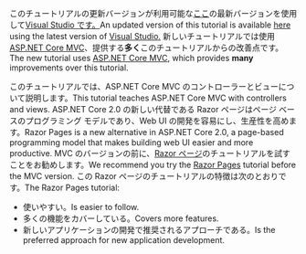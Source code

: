 <span data-ttu-id="8a10d-101">このチュートリアルの更新バージョンが利用可能な[ここ](https://docs.microsoft.com/aspnet/core/tutorials/first-mvc-app/start-mvc)の最新バージョンを使用して[Visual Studio です。](https://www.visualstudio.com)</span><span class="sxs-lookup"><span data-stu-id="8a10d-101">An updated version of this tutorial is available [here](https://docs.microsoft.com/aspnet/core/tutorials/first-mvc-app/start-mvc) using the latest version of [Visual Studio.](https://www.visualstudio.com)</span></span> <span data-ttu-id="8a10d-102">新しいチュートリアルでは使用[ASP.NET Core MVC](https://docs.microsoft.com/aspnet/core/mvc/)、提供する**多く**このチュートリアルからの改善点です。</span><span class="sxs-lookup"><span data-stu-id="8a10d-102">The new tutorial uses [ASP.NET Core MVC](https://docs.microsoft.com/aspnet/core/mvc/), which provides **many** improvements over this tutorial.</span></span>

<span data-ttu-id="8a10d-103">このチュートリアルでは、ASP.NET Core MVC のコントローラーとビューについて説明します。</span><span class="sxs-lookup"><span data-stu-id="8a10d-103">This tutorial teaches ASP.NET Core MVC with controllers and views.</span></span> <span data-ttu-id="8a10d-104">ASP.NET Core 2.0 の新しい代替である Razor ページはページ ベースのプログラミング モデルであり、Web UI の開発を容易にし、生産性を高めます。</span><span class="sxs-lookup"><span data-stu-id="8a10d-104">Razor Pages is a new alternative in ASP.NET Core 2.0, a page-based programming model that makes building web UI easier and more productive.</span></span> <span data-ttu-id="8a10d-105">MVC のバージョンの前に、[Razor ページ](https://docs.microsoft.com/aspnet/core/mvc/razor-pages)のチュートリアルを試すことをお勧めします。</span><span class="sxs-lookup"><span data-stu-id="8a10d-105">We recommend you try the [Razor Pages](https://docs.microsoft.com/aspnet/core/mvc/razor-pages) tutorial before the MVC version.</span></span> <span data-ttu-id="8a10d-106">この Razor ページのチュートリアルの特徴は次のとおりです。</span><span class="sxs-lookup"><span data-stu-id="8a10d-106">The Razor Pages tutorial:</span></span>

* <span data-ttu-id="8a10d-107">使いやすい。</span><span class="sxs-lookup"><span data-stu-id="8a10d-107">Is easier to follow.</span></span>
* <span data-ttu-id="8a10d-108">多くの機能をカバーしている。</span><span class="sxs-lookup"><span data-stu-id="8a10d-108">Covers more features.</span></span>
* <span data-ttu-id="8a10d-109">新しいアプリケーションの開発で推奨されるアプローチである。</span><span class="sxs-lookup"><span data-stu-id="8a10d-109">Is the preferred approach for new application development.</span></span>